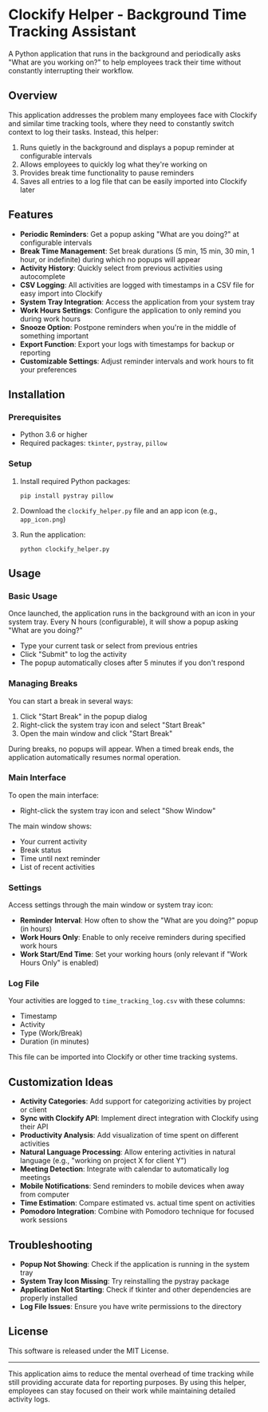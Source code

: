 # Clockify Helper - Background Time Tracking Assistant

A Python application that runs in the background and periodically asks "What are you working on?" to help employees track their time without constantly interrupting their workflow.

## Overview

This application addresses the problem many employees face with Clockify and similar time tracking tools, where they need to constantly switch context to log their tasks. Instead, this helper:

1. Runs quietly in the background and displays a popup reminder at configurable intervals
2. Allows employees to quickly log what they're working on
3. Provides break time functionality to pause reminders
4. Saves all entries to a log file that can be easily imported into Clockify later

## Features

- **Periodic Reminders**: Get a popup asking "What are you doing?" at configurable intervals
- **Break Time Management**: Set break durations (5 min, 15 min, 30 min, 1 hour, or indefinite) during which no popups will appear
- **Activity History**: Quickly select from previous activities using autocomplete
- **CSV Logging**: All activities are logged with timestamps in a CSV file for easy import into Clockify
- **System Tray Integration**: Access the application from your system tray
- **Work Hours Settings**: Configure the application to only remind you during work hours
- **Snooze Option**: Postpone reminders when you're in the middle of something important
- **Export Function**: Export your logs with timestamps for backup or reporting
- **Customizable Settings**: Adjust reminder intervals and work hours to fit your preferences

## Installation

### Prerequisites

- Python 3.6 or higher
- Required packages: `tkinter`, `pystray`, `pillow`

### Setup

1. Install required Python packages:
   ```
   pip install pystray pillow
   ```

2. Download the `clockify_helper.py` file and an app icon (e.g., `app_icon.png`)

3. Run the application:
   ```
   python clockify_helper.py
   ```

## Usage

### Basic Usage

Once launched, the application runs in the background with an icon in your system tray. Every N hours (configurable), it will show a popup asking "What are you doing?"

- Type your current task or select from previous entries
- Click "Submit" to log the activity
- The popup automatically closes after 5 minutes if you don't respond

### Managing Breaks

You can start a break in several ways:
1. Click "Start Break" in the popup dialog
2. Right-click the system tray icon and select "Start Break"
3. Open the main window and click "Start Break"

During breaks, no popups will appear. When a timed break ends, the application automatically resumes normal operation.

### Main Interface

To open the main interface:
- Right-click the system tray icon and select "Show Window"

The main window shows:
- Your current activity
- Break status
- Time until next reminder
- List of recent activities

### Settings

Access settings through the main window or system tray icon:

- **Reminder Interval**: How often to show the "What are you doing?" popup (in hours)
- **Work Hours Only**: Enable to only receive reminders during specified work hours
- **Work Start/End Time**: Set your working hours (only relevant if "Work Hours Only" is enabled)

### Log File

Your activities are logged to `time_tracking_log.csv` with these columns:
- Timestamp
- Activity
- Type (Work/Break)
- Duration (in minutes)

This file can be imported into Clockify or other time tracking systems.

## Customization Ideas

- **Activity Categories**: Add support for categorizing activities by project or client
- **Sync with Clockify API**: Implement direct integration with Clockify using their API
- **Productivity Analysis**: Add visualization of time spent on different activities
- **Natural Language Processing**: Allow entering activities in natural language (e.g., "working on project X for client Y")
- **Meeting Detection**: Integrate with calendar to automatically log meetings
- **Mobile Notifications**: Send reminders to mobile devices when away from computer
- **Time Estimation**: Compare estimated vs. actual time spent on activities
- **Pomodoro Integration**: Combine with Pomodoro technique for focused work sessions

## Troubleshooting

- **Popup Not Showing**: Check if the application is running in the system tray
- **System Tray Icon Missing**: Try reinstalling the pystray package
- **Application Not Starting**: Check if tkinter and other dependencies are properly installed
- **Log File Issues**: Ensure you have write permissions to the directory

## License

This software is released under the MIT License.

---

This application aims to reduce the mental overhead of time tracking while still providing accurate data for reporting purposes. By using this helper, employees can stay focused on their work while maintaining detailed activity logs.
